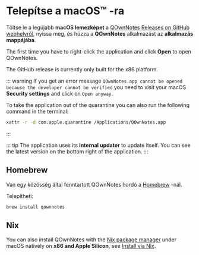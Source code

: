 # Telepítse a macOS™ -ra

Töltse le a legújabb **macOS lemezképet** a [QOwnNotes Releases on GitHub webhelyről](https://github.com/pbek/QOwnNotes/releases), nyissa meg, és húzza a **QOwnNotes** alkalmazást az **alkalmazás mappájába**.

The first time you have to right-click the application and click **Open** to open QOwnNotes.

The GitHub release is currently only built for the x86 platform.

::: warning
If you get an error message `QOwnNotes.app cannot be opened because the developer cannot be verified` you need to visit your macOS **Security settings** and click on `Open anyway`.

To take the application out of the quarantine you can also run the following command in the terminal:

```bash
xattr -r -d com.apple.quarantine /Applications/QOwnNotes.app
```
:::

::: tip
The application uses its **internal updater** to update itself. You can see the latest version on the bottom right of the application.
:::

## Homebrew

Van egy közösség által fenntartott QOwnNotes hordó a [Homebrew](https://formulae.brew.sh/cask/qownnotes) -nál.

Telepítheti:

```bash
brew install qownnotes
```

## Nix

You can also install QOwnNotes with the [Nix package manager](https://wiki.nixos.org/wiki/Nix_package_manager) under macOS natively on **x86 and Apple Silicon**, see [Install via Nix](./nix.md).
